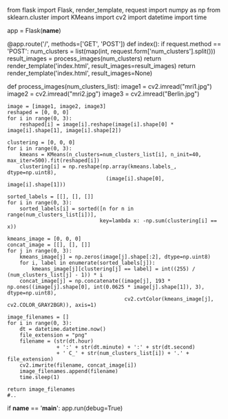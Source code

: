 from flask import Flask, render_template, request
import numpy as np
from sklearn.cluster import KMeans
import cv2
import datetime
import time

app = Flask(__name__)

@app.route('/', methods=['GET', 'POST'])
def index():
    if request.method == 'POST':
        num_clusters = list(map(int, request.form['num_clusters'].split()))
        result_images = process_images(num_clusters)
        return render_template('index.html', result_images=result_images)
    return render_template('index.html', result_images=None)

def process_images(num_clusters_list):
    image1 = cv2.imread("mri1.jpg")
    image2 = cv2.imread("mri2.jpg")
    image3 = cv2.imread("Berlin.jpg")

    image = [image1, image2, image3]
    reshaped = [0, 0, 0]
    for i in range(0, 3):
        reshaped[i] = image[i].reshape(image[i].shape[0] * image[i].shape[1], image[i].shape[2])

    clustering = [0, 0, 0]
    for i in range(0, 3):
        kmeans = KMeans(n_clusters=num_clusters_list[i], n_init=40, max_iter=500).fit(reshaped[i])
        clustering[i] = np.reshape(np.array(kmeans.labels_, dtype=np.uint8),
                                    (image[i].shape[0], image[i].shape[1]))

    sorted_labels = [[], [], []]
    for i in range(0, 3):
        sorted_labels[i] = sorted([n for n in range(num_clusters_list[i])],
                                  key=lambda x: -np.sum(clustering[i] == x))

    kmeans_image = [0, 0, 0]
    concat_image = [[], [], []]
    for j in range(0, 3):
        kmeans_image[j] = np.zeros(image[j].shape[:2], dtype=np.uint8)
        for i, label in enumerate(sorted_labels[j]):
            kmeans_image[j][clustering[j] == label] = int((255) / (num_clusters_list[j] - 1)) * i
        concat_image[j] = np.concatenate((image[j], 193 * np.ones((image[j].shape[0], int(0.0625 * image[j].shape[1]), 3), dtype=np.uint8),
                                          cv2.cvtColor(kmeans_image[j], cv2.COLOR_GRAY2BGR)), axis=1)

    image_filenames = []
    for i in range(0, 3):
        dt = datetime.datetime.now()
        file_extension = "png"
        filename = (str(dt.hour)
                    + ':' + str(dt.minute) + ':' + str(dt.second)
                    + ' C_' + str(num_clusters_list[i]) + '.' + file_extension)
        cv2.imwrite(filename, concat_image[i])
        image_filenames.append(filename)
        time.sleep(1)

    return image_filenames
    #..

if __name__ == '__main__':
    app.run(debug=True)
